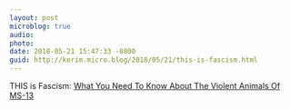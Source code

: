 ```yaml
---
layout: post
microblog: true
audio: 
photo: 
date: 2018-05-21 15:47:33 -0800
guid: http://kerim.micro.blog/2018/05/21/this-is-fascism.html
---
```

THIS is Fascism: [What You Need To Know About The Violent Animals Of MS-13](https://www.whitehouse.gov/articles/need-know-violent-animals-ms-13/)
